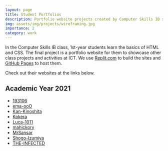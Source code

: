 ```yaml
---
layout: page
title: Student Portfolios
description: Portfolio website projects created by Computer Skills IB students
img: assets/img/projects/wireframing.jpg
importance: 2
category: work
---
```


In the Computer Skills IB class, 1st-year students learn the basics of HTML and CSS. The final project is a portfolio website for them to showcase other class projects and activities at ICT. We use [Replit.com](https://replit.com/) to build the sites and [GitHub Pages](https://pages.github.com/) to host them.

Check out their websites at the links below.

## Academic Year 2021

- [193106](https://193106.github.io/portfolio1/)
- [ema-ooO](https://ema-ooo.github.io/Portfolio/)
- [Kan-Kinoshita](https://kan-kinoshita.github.io/Portfolio/)
- [Kokera](https://kokera.github.io/Portfolio/)
- [Luca-1011](https://luca-1011.github.io/Portofolio/)
- [mahickory](https://mahickory.github.io/portfolio/)
- [MrSansar](https://mrsansar.github.io/Portofolio/)
- [Shogo-Izumiya](https://shogo-izumiya.github.io/Final-project-PSW/)
- [THE-INFECTED](https://the-infected.github.io/Portfolio/)